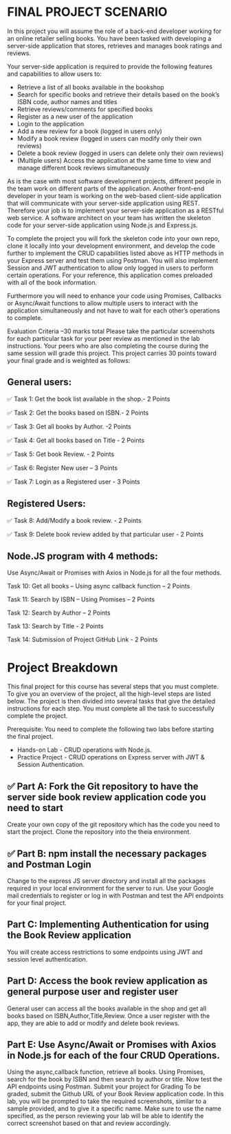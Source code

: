 # FINAL PROJECT SCENARIO
In this project you will assume the role of a back-end developer working for an online retailer selling books. You have been tasked with developing a server-side application that stores, retrieves and manages book ratings and reviews.

Your server-side application is required to provide the following features and capabilities to allow users to:

- Retrieve a list of all books available in the bookshop
- Search for specific books and retrieve their details based on the book’s ISBN code, author names and titles
- Retrieve reviews/comments for specified books
- Register as a new user of the application
- Login to the application
- Add a new review for a book (logged in users only)
- Modify a book review (logged in users can modify only their own reviews)
- Delete a book review (logged in users can delete only their own reviews)
- (Multiple users) Access the application at the same time to view and manage different book reviews simultaneously

As is the case with most software development projects, different people in the team work on different parts of the application. Another front-end developer in your team is working on the web-based client-side application that will communicate with your server-side application using REST. Therefore your job is to implement your server-side application as a RESTful web service. A software architect on your team has written the skeleton code for your server-side application using Node.js and Express.js.

To complete the project you will fork the skeleton code into your own repo, clone it locally into your development environment, and develop the code further to implement the CRUD capabilities listed above as HTTP methods in your Express server and test them using Postman. You will also implement Session and JWT authentication to allow only logged in users to perform certain operations. For your reference, this application comes preloaded with all of the book information.

Furthermore you will need to enhance your code using Promises, Callbacks or Async/Await functions to allow multiple users to interact with the application simultaneously and not have to wait for each other’s operations to complete.

Evaluation Criteria –30 marks total
Please take the particular screenshots for each particular task for your peer review as mentioned in the lab instructions. Your peers who are also completing the course during the same session will grade this project. This project carries 30 points toward your final grade and is weighted as follows:

## General users:
✅ Task 1: Get the book list available in the shop.- 2 Points

✅ Task 2: Get the books based on ISBN.- 2 Points

✅ Task 3: Get all books by Author. -2 Points

✅ Task 4: Get all books based on Title - 2 Points

✅ Task 5: Get book Review. - 2 Points

✅ Task 6: Register New user – 3 Points

✅ Task 7: Login as a Registered user - 3 Points

## Registered Users:
✅ Task 8: Add/Modify a book review. - 2 Points

✅ Task 9: Delete book review added by that particular user - 2 Points


## Node.JS program with 4 methods:
Use Async/Await or Promises with Axios in Node.js for all the four methods.

Task 10: Get all books – Using async callback function – 2 Points

Task 11: Search by ISBN – Using Promises – 2 Points

Task 12: Search by Author – 2 Points

Task 13: Search by Title - 2 Points

Task 14: Submission of Project GitHub Link - 2 Points

# Project Breakdown
This final project for this course has several steps that you must complete. To give you an overview of the project, all the high-level steps are listed below. The project is then divided into several tasks that give the detailed instructions for each step. You must complete all the task to successfully complete the project.

Prerequisite: You need to complete the following two labs before starting the final project.
- Hands-on Lab - CRUD operations with Node.js.
- Practice Project - CRUD operations on Express server with JWT & Session Authentication.

## ✅ Part A: Fork the Git repository to have the server side book review application code you need to start
Create your own copy of the git repository which has the code you need to start the project.
Clone the repository into the theia environment.

## ✅ Part B: npm install the necessary packages and Postman Login
Change to the express JS server directory and install all the packages required in your local environment for the server to run.
Use your Google mail credentials to register or log in with Postman and test the API endpoints for your final project.

## Part C: Implementing Authentication for using the Book Review application
You will create access restrictions to some endpoints using JWT and session level authentication.

## Part D: Access the book review application as general purpose user and register user
General user can access all the books available in the shop and get all books based on ISBN,Author,Title,Review.
Once a user register with the app, they are able to add or modify and delete book reviews.

## Part E: Use Async/Await or Promises with Axios in Node.js for each of the four CRUD Operations.
Using the async,callback function, retrieve all books. Using Promises, search for the book by ISBN and then search by author or title.
Now test the API endpoints using Postman.
Submit your project for Grading
To be graded, submit the Github URL of your Book Review application code.
In this lab, you will be prompted to take the required screenshots, similar to a sample provided, and to give it a specific name.
Make sure to use the name specified, as the person reviewing your lab will be able to identify the correct screenshot based on that and review accordingly.


